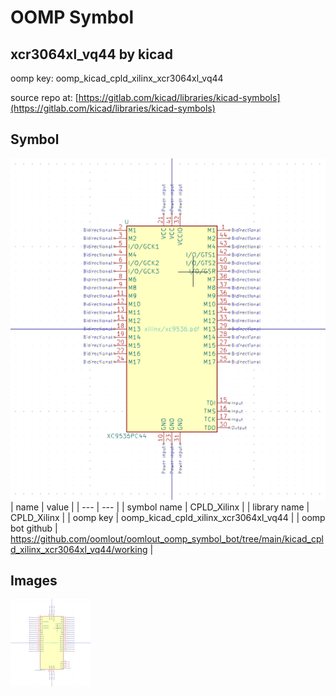 # OOMP Symbol  
## xcr3064xl_vq44  by kicad  
  
oomp key: oomp_kicad_cpld_xilinx_xcr3064xl_vq44  
  
source repo at: [https://gitlab.com/kicad/libraries/kicad-symbols](https://gitlab.com/kicad/libraries/kicad-symbols)  
## Symbol  
  
[![working.png](working_600.png)](working.png)  
| name | value | 
| --- | --- | 
| symbol name | CPLD_Xilinx | 
| library name | CPLD_Xilinx | 
| oomp key | oomp_kicad_cpld_xilinx_xcr3064xl_vq44 | 
| oomp bot github | https://github.com/oomlout/oomlout_oomp_symbol_bot/tree/main/kicad_cpld_xilinx_xcr3064xl_vq44/working | 
## Images  
  
[![working.png](working_140.png)](working.png)  
